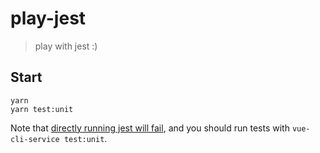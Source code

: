 # play-jest

> play with jest :)

## Start

```
yarn
yarn test:unit
```

Note that [directly running jest will fail](https://github.com/vuejs/vue-cli/tree/dev/packages/%40vue/cli-plugin-unit-jest), and you should run tests with ```vue-cli-service test:unit```.


